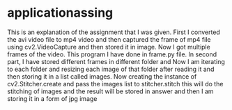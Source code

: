 # applicationassing
This is an explanation of the assignment that I was given. First I converted the avi video file to mp4 video and then captured the frame of mp4 file using cv2.VideoCapture and 
then stored it in image. 
Now I got multiple frames of the video. This program I have done in frame.py file.
In second part, I have stored different frames in different folder and Now I am iterating to each folder and resizing each image of that folder after reading it and 
then storing it in a list called images. Now creating the instance of cv2.Stitcher.create and pass the images list to stitcher.stitch this will do the stitching of images and 
the result will be stored in answer and then I am storing it in a form of jpg image
